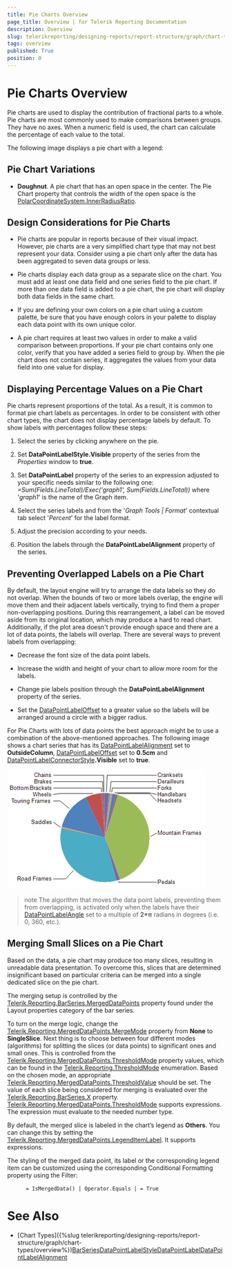 ```yaml
---
title: Pie Charts Overview
page_title: Overview | for Telerik Reporting Documentation
description: Overview
slug: telerikreporting/designing-reports/report-structure/graph/chart-types/pie-charts/overview
tags: overview
published: True
position: 0
---
```


# Pie Charts Overview



Pie charts are used to display the contribution of fractional parts to a whole. Pie charts are most commonly
        used to make comparisons between groups. They have no axes. When a numeric field is used, the chart can calculate
        the percentage of each value to the total.
      

The following image displays a pie chart with a legend:

## Pie Chart Variations

* __Doughnut__. A pie chart that has an open space in the center. The Pie Chart property that controls the width of the open space
              is the 
              [PolarCoordinateSystem.InnerRadiusRatio](https://docs.telerik.com/reporting/p-telerik-reporting-polarcoordinatesystem-innerradiusratio).
            

## Design Considerations for Pie Charts

* Pie charts are popular in reports because of their visual impact. However, pie charts are a very
              simplified chart type that may not best represent your data. Consider using a pie chart only after the data has
              been aggregated to seven data groups or less.
            

* Pie charts display each data group as a separate slice on the chart. You must add at least one data
              field and one series field to the pie chart. If more than one data field is added to a pie chart, the pie chart
              will display both data fields in the same chart.
            

* If you are defining your own colors on a pie chart using a custom palette, be sure that you have
              enough colors in your palette to display each data point with its own unique color.
            

* A pie chart requires at least two values in order to make a valid comparison between proportions.
              If your pie chart contains only one color, verify that you have added a series field to group by. When the pie chart
              does not contain series, it aggregates the values from your data field into one value for display.
            

## Displaying Percentage Values on a Pie Chart

Pie charts represent proportions of the total. As a result, it is common to format pie chart
          labels as percentages. In order to be consistent with other chart types, the chart does not display percentage labels by default.
          To show labels with percentages follow these steps:
        

1. Select the series by clicking anywhere on the pie.

1. Set __DataPointLabelStyle.Visible__ property of the series from the *Properties* window to __true__.
            

1. Set __DataPointLabel__ property of the series to an expression adjusted to your specific needs similar to the following one: *=Sum(Fields.LineTotal)/Exec('graph1', Sum(Fields.LineTotal))* where '*graph1*' is the name of the Graph item.
            

1. Select the series labels and from the '*Graph Tools | Format*' contextual tab select '*Percent*' for the label format.
            

1. Adjust the precision according to your needs.

1. Position the labels through the __DataPointLabelAlignment__ property of the series.
            

## Preventing Overlapped Labels on a Pie Chart

By default, the layout engine will try to arrange the data labels so they do not overlap. When the bounds of two or more labels overlap,
          the engine will move them and their adjacent labels vertically, trying to find them a proper non-overlapping positions. During this rearrangement,
          a label can be moved aside from its original location, which may produce a hard to read chart. Additionally, if the plot area doesn't provide
          enough space and there are a lot of data points, the labels will overlap. There are several ways to prevent labels from overlapping:
        

* Decrease the font size of the data point labels.

* Increase the width and height of your chart to allow more room for the labels.

* Change pie labels position through the __DataPointLabelAlignment__ property of the series.
            

* Set the [DataPointLabelOffset](/reporting/api/Telerik.Reporting.BarSeries#Telerik_Reporting_BarSeries_DataPointLabelOffset) to a greater value
              so the labels will be arranged around a circle with a bigger radius.
            

For Pie Charts with lots of data points the best approach might be to use a combination of the above-mentioned approaches.
          The following image shows a chart series that has its
          [DataPointLabelAlignment](/reporting/api/Telerik.Reporting.BarSeries#Telerik_Reporting_BarSeries_DataPointLabelAlignment) set to __OutsideColumn__,
          [DataPointLabelOffset](/reporting/api/Telerik.Reporting.BarSeries#Telerik_Reporting_BarSeries_DataPointLabelOffset) set to __0.5cm__          and [DataPointLabelConnectorStyle](/reporting/api/Telerik.Reporting.BarSeries#Telerik_Reporting_BarSeries_DataPointLabelConnectorStyle)__.Visible__          set to __true__.
          
  ![Outside Column Pie Chart](images/Graph/OutsideColumnPieChart.png)

>note The algorithm that moves the data point labels, preventing them from overlapping, is activated only when the labels have their            [DataPointLabelAngle](/reporting/api/Telerik.Reporting.GraphSeriesBase#Telerik_Reporting_GraphSeriesBase_DataPointLabelAngle) set to a multiple of  __2*π__  radians in degrees (i.e. 0, 360, etc.).          


## Merging Small Slices on a Pie Chart

Based on the data, a pie chart may produce too many slices, resulting in unreadable data presentation.
          To overcome this, slices that are determined insignificant based on particular criteria can be merged into a single dedicated slice on the pie chart.
        

The merging setup is controlled by the [Telerik.Reporting.BarSeries.MergedDataPoints](/reporting/api/Telerik.Reporting.BarSeries#Telerik_Reporting_BarSeries_MergedDataPoints) property 
          found under the Layout properties category of the bar series.
        

To turn on the merge logic, change the [Telerik.Reporting.MergedDataPoints.MergeMode](/reporting/api/Telerik.Reporting.MergedDataPoints#Telerik_Reporting_MergedDataPoints_MergeMode) property 
          from __None__ to __SingleSlice__. Next thing is to choose between four different modes (algorithms) 
          for splitting the slices (or data points) to significant ones and small ones. This is controlled from the 
          [Telerik.Reporting.MergedDataPoints.ThresholdMode](/reporting/api/Telerik.Reporting.MergedDataPoints#Telerik_Reporting_MergedDataPoints_ThresholdMode) property values, 
          which can be found in the [Telerik.Reporting.ThresholdMode](/reporting/api/Telerik.Reporting.ThresholdMode) enumeration.
          Based on the chosen mode, an appropriate [Telerik.Reporting.MergedDataPoints.ThresholdValue](/reporting/api/Telerik.Reporting.MergedDataPoints#Telerik_Reporting_MergedDataPoints_ThresholdValue) should be set.
          The value of each slice being considered for merging is evaluated over the [Telerik.Reporting.BarSeries.X](/reporting/api/Telerik.Reporting.BarSeries#Telerik_Reporting_BarSeries_X) property.
          [Telerik.Reporting.MergedDataPoints.ThresholdMode](/reporting/api/Telerik.Reporting.MergedDataPoints#Telerik_Reporting_MergedDataPoints_ThresholdMode) supports expressions. 
          The expression must evaluate to the needed number type.
        

By default, the merged slice is labeled in the chart’s legend as __Others__. You can change this by setting the 
          [Telerik.Reporting.MergedDataPoints.LegendItemLabel](/reporting/api/Telerik.Reporting.MergedDataPoints#Telerik_Reporting_MergedDataPoints_LegendItemLabel). It supports expressions.
        

The styling of the merged data point, its label or the corresponding legend item can be customized using the corresponding Conditional Formatting property using the Filter:
          
          = IsMergedData() | Operator.Equals | = True
          

# See Also


 * [Chart Types]({%slug telerikreporting/designing-reports/report-structure/graph/chart-types/overview%})[BarSeries](/reporting/api/Telerik.Reporting.BarSeries)[DataPointLabelStyle](/reporting/api/Telerik.Reporting.GraphSeriesBase#Telerik_Reporting_GraphSeriesBase_DataPointLabelStyle)[DataPointLabel](/reporting/api/Telerik.Reporting.GraphSeriesBase#Telerik_Reporting_GraphSeriesBase_DataPointLabel)[DataPointLabelAlignment](/reporting/api/Telerik.Reporting.BarSeries#Telerik_Reporting_BarSeries_DataPointLabelAlignment)
